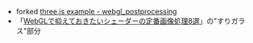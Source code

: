 - forked [three.js example - webgl_postprocessing](http://threejs.org/examples/#webgl_postprocessing)
- 「[WebGLで抑えておきたいシェーダーの定番画像処理8選](https://ics.media/entry/5535)」の"すりガラス"部分